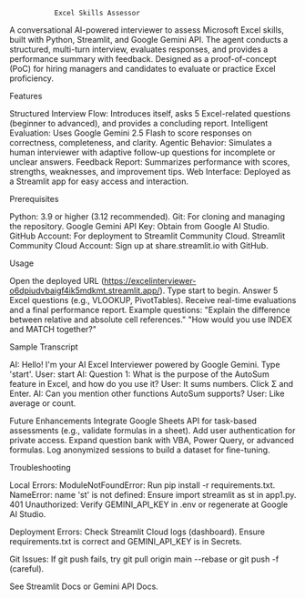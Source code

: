                Excel Skills Assessor

A conversational AI-powered interviewer to assess Microsoft Excel skills, built with Python, Streamlit, and Google Gemini API. The agent conducts a structured, multi-turn interview, evaluates responses, and provides a performance summary with feedback. Designed as a proof-of-concept (PoC) for hiring managers and candidates to evaluate or practice Excel proficiency.

Features

Structured Interview Flow: Introduces itself, asks 5 Excel-related questions (beginner to advanced), and provides a concluding report.
Intelligent Evaluation: Uses Google Gemini 2.5 Flash to score responses on correctness, completeness, and clarity.
Agentic Behavior: Simulates a human interviewer with adaptive follow-up questions for incomplete or unclear answers.
Feedback Report: Summarizes performance with scores, strengths, weaknesses, and improvement tips.
Web Interface: Deployed as a Streamlit app for easy access and interaction.

Prerequisites

Python: 3.9 or higher (3.12 recommended).
Git: For cloning and managing the repository.
Google Gemini API Key: Obtain from Google AI Studio.
GitHub Account: For deployment to Streamlit Community Cloud.
Streamlit Community Cloud Account: Sign up at share.streamlit.io with GitHub.


Usage

Open the deployed URL (https://excelinterviewer-o6dpiudvbaigf4ik5mdkmt.streamlit.app/).
Type start to begin.
Answer 5 Excel questions (e.g., VLOOKUP, PivotTables).
Receive real-time evaluations and a final performance report.
Example questions:
"Explain the difference between relative and absolute cell references."
"How would you use INDEX and MATCH together?"

Sample Transcript

AI: Hello! I'm your AI Excel Interviewer powered by Google Gemini. Type 'start'.
User: start
AI: Question 1: What is the purpose of the AutoSum feature in Excel, and how do you use it?
User: It sums numbers. Click Σ and Enter.
AI: Can you mention other functions AutoSum supports?
User: Like average or count.

Future Enhancements
Integrate Google Sheets API for task-based assessments (e.g., validate formulas in a sheet).
Add user authentication for private access.
Expand question bank with VBA, Power Query, or advanced formulas.
Log anonymized sessions to build a dataset for fine-tuning.

Troubleshooting

Local Errors:
ModuleNotFoundError: Run pip install -r requirements.txt.
NameError: name 'st' is not defined: Ensure import streamlit as st in app1.py.
401 Unauthorized: Verify GEMINI_API_KEY in .env or regenerate at Google AI Studio.

Deployment Errors:
Check Streamlit Cloud logs (dashboard).
Ensure requirements.txt is correct and GEMINI_API_KEY is in Secrets.

Git Issues:
If git push fails, try git pull origin main --rebase or git push -f (careful).



See Streamlit Docs or Gemini API Docs.
